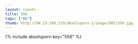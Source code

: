 ```yaml
--- 
layout: sieutv
title: 556
tags: ["0k"]
thumb: http://94.23.248.219/absoluporn-1/image/002/556.jpg
---
```

{% include absoluporn key="556" %} 
